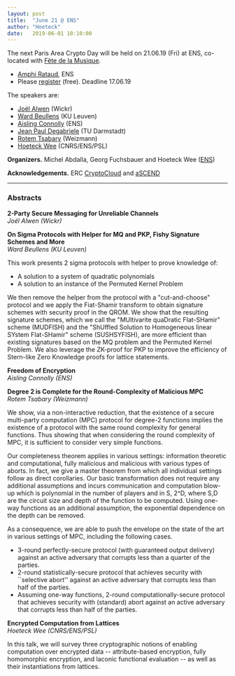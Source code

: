 ```yaml
---
layout: post
title:  "June 21 @ ENS"
author: "Hoeteck"
date:   2019-06-01 10:10:00
---
```


The next Paris Area Crypto Day will be held on 21.06.19 (Fri) at
ENS, co-located with [Fête de la Musique](https://quefaire.paris.fr/40919/fete-de-la-musique).

* [Amphi Rataud](https://www.di.ens.fr/AccesDI.html.fr), ENS
* Please [register](https://docs.google.com/forms/d/e/1FAIpQLSdU9SDqLdHWnDRSyj-AKfPzGAsiwA9Ih_1sne8J3RXFDsAWLA/viewform) (free). Deadline 17.06.19

The speakers are:

* [Joël Alwen](#JA) (Wickr) 
* [Ward Beullens](#WB) (KU Leuven)
* [Aisling Connolly](#AC) (ENS)
* [Jean Paul Degabriele](#JP) (TU Darmstadt)
* [Rotem Tsabary](#RT) (Weizmann)
* [Hoeteck Wee](#HW) (CNRS/ENS/PSL)

<!--

### Program

| &nbsp;9:50&nbsp;-&nbsp;10:00&nbsp;&nbsp; | Welcome
| 10:00 - 11:00 | [Anne Canteaut](#AC) Algebraic Distinguishers against Symmetric Primitives
| 11:00 - 12:00 | [Leonid Reyzin](#LR) On Memory Hardness of SCrypt
| 12:00 - 14:00 | Lunch 
| 14:00 - 15:30 | [Victor Shoup](#VS) Hash Proof Systems, Old and New
| 15:30 - 16:00 | Coffee Break
| 16:00 - 17:00 | [Rafael Pass](#RP) Analysis of the Blockchain Protocol in Asynchronous Networks
-->

**Organizers.** Michel Abdalla, Georg Fuchsbauer and Hoeteck Wee ([ENS](https://crypto.di.ens.fr/web2py))

**Acknowledgements.** ERC [CryptoCloud](http://www.di.ens.fr/~pointche/CryptoCloud/) and [aSCEND](http://cordis.europa.eu/project/rcn/193658_en.html)


----------------

### Abstracts

**<a name="JA"></a>2-Party Secure Messaging for Unreliable Channels**<br>
*Joël Alwen (Wickr)*

**<a name="WB"></a>On Sigma Protocols with Helper for MQ and PKP, Fishy Signature Schemes and More**<br>
*Ward Beullens (KU Leuven)*

This work presents 2 sigma protocols with helper to prove knowledge of:

* A solution to a system of quadratic polynomials
* A solution to an instance of the Permuted Kernel Problem

We then remove the helper from the protocol with a "cut-and-choose" protocol and we apply the Fiat-Shamir transform to obtain signature schemes with security proof in the QROM. We show that the resulting signature schemes, which we call the "MUltivarite quaDratic FIat-SHamir" scheme (MUDFISH) and the "ShUffled Solution to Homogeneous linear SYstem FIat-SHamir" scheme (SUSHSYFISH), are more efficient than existing signatures based on the MQ problem and the Permuted Kernel Problem. We also leverage the ZK-proof for PKP to improve the efficiency of Stern-like Zero Knowledge proofs for lattice statements.

**<a name="AC"></a>Freedom of Encryption**<br>
*Aisling Connolly (ENS)*

**<a name="RT"></a>Degree 2 is Complete for the Round-Complexity of Malicious MPC**<br>
*Rotem Tsabary (Weizmann)*

We show, via a non-interactive reduction, that the existence of a secure multi-party computation (MPC) protocol for degree-2 functions implies the existence of a protocol with the same round complexity for general functions. Thus showing that when considering the round complexity of MPC, it is sufficient to consider very simple functions.

Our completeness theorem applies in various settings: information theoretic and computational, fully malicious and malicious with various types of aborts. In fact, we give a master theorem from which all individual settings follow as direct corollaries. Our basic transformation does not require any additional assumptions and incurs communication and computation blow-up which is polynomial in the number of players and in S, 2^D, where S,D are the circuit size and depth of the function to be computed. Using one-way functions as an additional assumption, the exponential dependence on the depth can be removed.

As a consequence, we are able to push the envelope on the state of the art in various settings of MPC, including the following cases.

* 3-round perfectly-secure protocol (with guaranteed output delivery) against an active adversary that corrupts less than a quarter of the parties.
* 2-round statistically-secure protocol that achieves security with ``selective abort'' against an active adversary that corrupts less than half of the parties.
* Assuming one-way functions, 2-round computationally-secure protocol that achieves security with (standard) abort against an active adversary that corrupts less than half of the parties.
	  

**<a name="HW"></a>Encrypted Computation from Lattices**<br>
*Hoeteck Wee (CNRS/ENS/PSL)*

In this talk, we will survey three cryptographic notions of enabling
computation over encrypted data -- attribute-based encryption, fully
homomorphic encryption, and laconic functional evaluation -- as well
as their instantiations from lattices.
